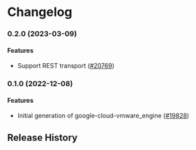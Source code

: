 # Changelog

### 0.2.0 (2023-03-09)

#### Features

* Support REST transport ([#20769](https://github.com/googleapis/google-cloud-ruby/issues/20769)) 

### 0.1.0 (2022-12-08)

#### Features

* Initial generation of google-cloud-vmware_engine ([#19828](https://github.com/googleapis/google-cloud-ruby/issues/19828)) 

## Release History
